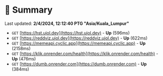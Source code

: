 # 📖 Summary
Last updated: **2/4/2024, 12:12:40 PTG "Asia/Kuala_Lumpur"**

- `GET` [https://hst.ujol.dev](https://hst.ujol.dev) - **Up** (596ms)
- `GET` [https://reddviz.ujol.dev](https://reddviz.ujol.dev) - **Up** (622ms)
- `GET` [https://memeapi.cyclic.app](https://memeapi.cyclic.app) - **Up** (2158ms)
- `GET` [https://klik.onrender.com/health](https://klik.onrender.com/health) - **Up** (476ms)
- `GET` [https://dumb.onrender.com](https://dumb.onrender.com) - **Up** (384ms)
